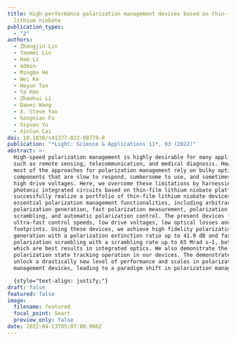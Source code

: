 ```yaml
---
title: High-performance polarization management devices based on thin-film
  lithium niobate
publication_types:
  - "2"
authors:
  - Zhongjin Lin
  - Yanmei Lin
  - Hao Li
  - admin
  - Mingbo He
  - Wei Ke
  - Heyun Tan
  - Ya Han
  - Zhaohui Li
  - Dawei Wang
  - X. Steve Yao
  - Songnian Fu
  - Siyuan Yu
  - Xinlun Cai
doi: 10.1038/s41377-022-00779-8
publication: "*Light: Science & Applications 11*, 93 (2022)"
abstract: >-
  High-speed polarization management is highly desirable for many applications,
  such as remote sensing, telecommunication, and medical diagnosis. However,
  most of the approaches for polarization management rely on bulky optical
  components that are slow to respond, cumbersome to use, and sometimes with
  high drive voltages. Here, we overcome these limitations by harnessing
  photonic integrated circuits based on thin-film lithium niobate platform. We
  successfully realize a portfolio of thin-film lithium niobate devices for
  essential polarization management functionalities, including arbitrary
  polarization generation, fast polarization measurement, polarization
  scrambling, and automatic polarization control. The present devices feature
  ultra-fast control speeds, low drive voltages, low optical losses and compact
  footprints. Using these devices, we achieve high fidelity polarization
  generation with a polarization extinction ratio up to 41.9 dB and fast
  polarization scrambling with a scrambling rate up to 65 Mrad s−1, both of
  which are best results in integrated optics. We also demonstrate the endless
  polarization state tracking operation in our devices. The demonstrated devices
  unlock a drastically new level of performance and scales in polarization
  management devices, leading to a paradigm shift in polarization management.

  {style="text-align: justify;"}
draft: false
featured: false
image:
  filename: featured
  focal_point: Smart
  preview_only: false
date: 2022-04-13T05:07:00.000Z
---
```

